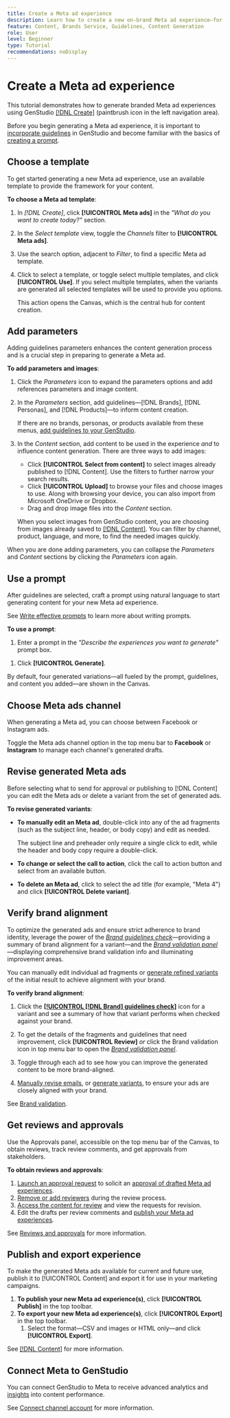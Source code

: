 ```yaml
---
title: Create a Meta ad experience
description: Learn how to create a new on-brand Meta ad experience—for Facebook or Instagram—with generative AI.
feature: Content, Brands Service, Guidelines, Content Generation
role: User
level: Beginner
type: Tutorial
recommendations: noDisplay
---
```


# Create a Meta ad experience

This tutorial demonstrates how to generate branded Meta ad experiences using GenStudio [[!DNL Create]](/help/user-guide/create/overview.md) (paintbrush icon in the left navigation area).

Before you begin generating a Meta ad experience, it is important to [incorporate guidelines](/help/user-guide/guidelines/add-guidelines.md) in GenStudio and become familiar with the basics of [creating a prompt](/help/user-guide/effective-prompts.md).

## Choose a template

To get started generating a new Meta ad experience, use an available template to provide the framework for your content.

**To choose a Meta ad template**:

1. In _[!DNL Create]_, click **[!UICONTROL Meta ads]** in the _"What do you want to create today?"_ section.
1. In the _Select template_ view, toggle the _Channels_ filter to **[!UICONTROL Meta ads]**.
1. Use the search option, adjacent to _Filter_, to find a specific Meta ad template.
1. Click to select a template, or toggle select multiple templates, and click **[!UICONTROL Use]**. If you select multiple templates, when the variants are generated all selected templates will be used to provide you options.

   This action opens the Canvas, which is the central hub for content creation.

## Add parameters

Adding guidelines parameters enhances the content generation process and is a crucial step in preparing to generate a Meta ad.

**To add parameters and images**:

1. Click the _Parameters_ icon to expand the parameters options and add references parameters and image content.
1. In the _Parameters_ section, add guidelines—[!DNL Brands], [!DNL Personas], and [!DNL Products]—to inform content creation.

   If there are no brands, personas, or products available from these menus, [add guidelines to your GenStudio](/help/user-guide/guidelines/add-guidelines.md).

1. In the _Content_ section, add content to be used in the experience *and* to influence content generation. There are three ways to add images:
   * Click **[!UICONTROL Select from content]** to select images already published to [!DNL Content]. Use the filters to further narrow your search results.
   * Click **[!UICONTROL Upload]** to browse your files and choose images to use. Along with browsing your device, you can also import from Microsoft OneDrive or Dropbox.
   * Drag and drop image files into the _Content_ section.

   When you select images from GenStudio content, you are choosing from images already saved to [[!DNL Content]](/help/user-guide/content/overview.md). You can filter by channel, product, language, and more, to find the needed images quickly.

When you are done adding parameters, you can collapse the *Parameters* and *Content* sections by clicking the _Parameters_ icon again.

## Use a prompt

After guidelines are selected, craft a prompt using natural language to start generating content for your new Meta ad experience.

See [Write effective prompts](/help/user-guide/effective-prompts.md) to learn more about writing prompts.

**To use a prompt**:

1. Enter a prompt in the _"Describe the experiences you want to generate"_ prompt box.
   <!-- If the prompt box is not visible, click **[!UICONTROL Open to prompt]** to expand it. -->

<!-- 1. Optionally, click one of the prompt suggestions visible just above the prompt text box. Clicking a suggestion auto-fills the suggested prompt in the prompt box. -->
1. Click **[!UICONTROL Generate]**.

By default, four generated variations—all fueled by the prompt, guidelines, and content you added—are shown in the Canvas.

## Choose Meta ads channel

When generating a Meta ad, you can choose between Facebook or Instagram ads.

Toggle the Meta ads channel option in the top menu bar to **Facebook** or **Instagram** to manage each channel's generated drafts.

## Revise generated Meta ads

Before selecting what to send for approval or publishing to [!DNL Content] you can edit the Meta ads or delete a variant from the set of generated ads.

**To revise generated variants**:

* **To manually edit an Meta ad**, double-click into any of the ad fragments (such as the subject line, header, or body copy) and edit as needed.

   The subject line and preheader only require a single click to edit, while the header and body copy require a double-click.

* **To change or select the call to action**, click the call to action button and select from an available button.
* **To delete an Meta ad**, click to select the ad title (for example, "Meta 4") and click **[!UICONTROL Delete variant]**.

## Verify brand alignment

To optimize the generated ads and ensure strict adherence to brand identity, leverage the power of the [_Brand guidelines check_](/help/user-guide/guidelines/brand-validation.md#brand-guidelines-check)—providing a summary of brand alignment for a variant—and the [_Brand validation panel_](/help/user-guide/guidelines/brand-validation.md#brand-validation-panel)—displaying comprehensive brand validation info and illuminating improvement areas.

You can manually edit individual ad fragments or [generate refined variants](/help/user-guide/create/generate-variants.md) of the initial result to achieve alignment with your brand.

**To verify brand alignment**:

1. Click the [**[!UICONTROL [!DNL Brand] guidelines check]**](/help/user-guide/guidelines/brand-validation.md#brand-guidelines-check) icon for a variant and see a summary of how that variant performs when checked against your brand.
1. To get the details of the fragments and guidelines that need improvement, click **[!UICONTROL Review]** _or_ click the Brand validation icon in top menu bar to open the [_Brand validation panel_](/help/user-guide/guidelines/brand-validation.md#brand-validation-panel).

1. Toggle through each ad to see how you can improve the generated content to be more brand-aligned.
1. [Manually revise emails](#revise-generated-emails), or [generate variants](/help/user-guide/create/generate-variants.md), to ensure your ads are closely aligned with your brand.

See [Brand validation](/help/user-guide/guidelines/brand-validation.md).

## Get reviews and approvals

Use the Approvals panel, accessible on the top menu bar of the Canvas, to obtain reviews, track review comments, and get approvals from stakeholders.

**To obtain reviews and approvals**:

1. [Launch an approval request](/help/user-guide/approvals/request-review.md) to solicit an [approval of drafted Meta ad experiences](/help/user-guide/approvals/approve-content.md).
1. [Remove or add reviewers](/help/user-guide/approvals/review-and-edit.md#manage-approvals) during the review process.
1. [Access the content for review](/help/user-guide/approvals/review-and-edit.md#access-content-for-review) and view the requests for revision.
1. Edit the drafts per review comments and [publish your Meta ad experiences](#publish-and-export-experience).

See [Reviews and approvals](/help/user-guide/approvals/overview.md) for more information.

## Publish and export experience

To make the generated Meta ads available for current and future use, publish it to [!UICONTROL Content] and export it for use in your marketing campaigns.

1. **To publish your new Meta ad experience(s)**, click **[!UICONTROL Publish]** in the top toolbar.
1. **To export your new Meta ad experience(s)**, click **[!UICONTROL Export]** in the top toolbar.
   1. Select the format—CSV and images or HTML only—and click **[!UICONTROL Export]**.

See [[!DNL Content]](/help/user-guide/content/overview.md#search-and-find-approved-content) for more information.

## Connect Meta to GenStudio

You can connect GenStudio to Meta to receive advanced analytics and [insights](/help/user-guide/insights/overview.md) into content performance.

See [Connect channel account](/help/user-guide/insights/connect-channel.md) for more information.

